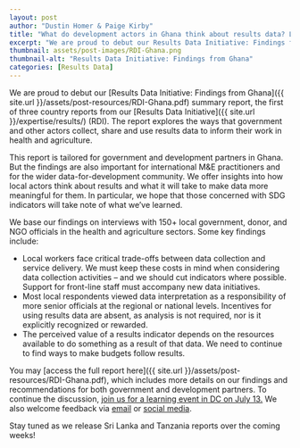 ```yaml
---
layout: post
author: "Dustin Homer & Paige Kirby"
title: "What do development actors in Ghana think about results data? Launching the first RDI country report"
excerpt: "We are proud to debut our Results Data Initiative: Findings from Ghana summary report..."
thumbnail: assets/post-images/RDI-Ghana.png
thumbnail-alt: "Results Data Initiative: Findings from Ghana"
categories: [Results Data]
---
```


We are proud to debut our [Results Data Initiative: Findings from Ghana]({{ site.url }}/assets/post-resources/RDI-Ghana.pdf) summary report, the first of three country reports from our [Results Data Initiative]({{ site.url }}/expertise/results/) (RDI). The report explores the ways that government and other actors collect, share and use results data to inform their work in health and agriculture.

This report is tailored for government and development partners in Ghana. But the findings are also important for international M&E practitioners and for the wider data-for-development community. We offer insights into how local actors think about results and what it will take to make data more meaningful for them. In particular, we hope that those concerned with SDG indicators will take note of what we’ve learned.

We base our findings on interviews with 150+ local government, donor, and NGO officials in the health and agriculture sectors. Some key findings include:

- Local workers face critical trade-offs between data collection and service delivery. We must keep these costs in mind when considering data collection activities – and we should cut indicators where possible. Support for front-line staff must accompany new data initiatives.
- Most local respondents viewed data interpretation as a responsibility of more senior officials at the regional or national levels. Incentives for using results data are absent, as analysis is not required, nor is it explicitly recognized or rewarded.
- The perceived value of a results indicator depends on the resources available to do something as a result of that data. We need to continue to find ways to make budgets follow results.

You may [access the full report here]({{ site.url }}/assets/post-resources/RDI-Ghana.pdf), which includes more details on our findings and recommendations for both government and development partners. To continue the discussion, [join us for a learning event in DC on July 13.](https://www.eventbrite.com/e/whats-next-for-results-data-tickets-26042543950) We also welcome feedback via [email](mailto:dhomer@developmentgateway.org) or [social media](https://twitter.com/DGateway). 

Stay tuned as we release Sri Lanka and Tanzania reports over the coming weeks!
